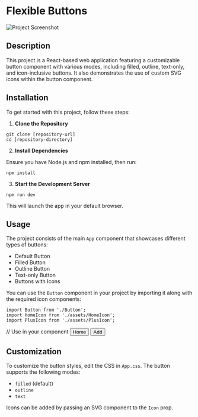 # Flexible Buttons

![Project Screenshot](https://i.imgur.com/eZkwYRr.png)

## Description

This project is a React-based web application featuring a customizable button component with various modes, including filled, outline, text-only, and icon-inclusive buttons. It also demonstrates the use of custom SVG icons within the button component.

## Installation

To get started with this project, follow these steps:

1. **Clone the Repository**

```
git clone [repository-url]
cd [repository-directory]
```

2. **Install Dependencies**

Ensure you have Node.js and npm installed, then run:

`npm install`

3. **Start the Development Server**

`npm run dev`

This will launch the app in your default browser.

## Usage

The project consists of the main `App` component that showcases different types of buttons:

- Default Button
- Filled Button
- Outline Button
- Text-only Button
- Buttons with Icons

You can use the `Button` component in your project by importing it along with the required icon components:

```
import Button from './Button';
import HomeIcon from './assets/HomeIcon';
import PlusIcon from './assets/PlusIcon';
```

// Use in your component
<Button Icon={HomeIcon}>Home</Button>
<Button Icon={PlusIcon} mode="text">Add</Button>

## Customization

To customize the button styles, edit the CSS in `App.css`. The button supports the following modes:

- `filled` (default)
- `outline`
- `text`

Icons can be added by passing an SVG component to the `Icon` prop.

